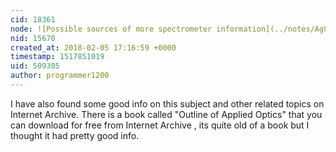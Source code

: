 ```yaml
---
cid: 18361
node: ![Possible sources of more spectrometer information](../notes/Ag8n/02-03-2018/possible-sources-of-more-spectrometer-information)
nid: 15670
created_at: 2018-02-05 17:16:59 +0000
timestamp: 1517851019
uid: 509305
author: programmer1200
---
```


I have also found some good info on this subject and other related topics on Internet Archive. There is a book called "Outline of Applied Optics" that you can download for free from Internet Archive , its quite old of a book but I thought it had pretty good info.